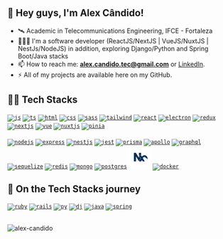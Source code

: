 ## 👋 Hey guys, I'm Alex Cândido! 

- 🛰️ Academic in Telecommunications Engineering, IFCE - Fortaleza
- 🧑🏻‍💻 I'm a software developer (ReactJS/NextJS | VueJS/NuxtJS | NestJs/NodeJS) in addition, exploring Django/Python and Spring Boot/Java stacks
- 📫 How to reach me: **alex.candido.tec@gmail.com** or [LinkedIn](https://www.linkedin.com/in/alexcndd/).
- ⚡️ All of my projects are available here on my GitHub.

## 👨‍💻 Tech Stacks

<a href="https://developer.mozilla.org/en-US/docs/Web/JavaScript" target="blank"><code><img height="50" title="js" src="https://skillicons.dev/icons?i=js" /></code></a>
<a href="https://www.typescriptlang.org/t" target="blank"><code><img height="50" title="ts" src="https://skillicons.dev/icons?i=ts" /></code></a>
<a href="https://developer.mozilla.org/pt-BR/docs/Web/HTML" target="blank"><code><img height="50" title="html" src="https://skillicons.dev/icons?i=html" /></code></a>
<a href="https://developer.mozilla.org/pt-BR/docs/Web/CSS" target="blank"><code><img height="50" title="css" src="https://skillicons.dev/icons?i=css" /></code></a>
<a href="https://sass-lang.com/" target="blank"><code><img height="50" title="sass" src="https://skillicons.dev/icons?i=sass" /></code></a>
<a href="https://tailwindcss.com/" target="blank"><code><img height="50" title="tailwind" src="https://skillicons.dev/icons?i=tailwind" /></code></a>
<a href="https://pt-br.legacy.reactjs.org/" target="blank"><code><img height="50" title="react" src="https://skillicons.dev/icons?i=react" /></code></a>
<a href="https://www.electronjs.org/" target="blank"><code><img height="50" title="electron" src="https://skillicons.dev/icons?i=electron" /></code></a>
<a href="https://redux.js.org/" target="blank"><code><img height="50" title="redux" src="https://skillicons.dev/icons?i=redux" /></code></a>
<a href="https://nextjs.org/" target="blank"><code><img height="50" title="nextjs" src="https://skillicons.dev/icons?i=nextjs" /></code></a>
<a href="https://vuejs.org/" target="blank"><code><img height="50" title="vue" src="https://skillicons.dev/icons?i=vue" /></code></a>
<a href="https://nuxt.com/" target="blank"><code><img height="50" title="nuxtjs" src="https://skillicons.dev/icons?i=nuxtjs" /></code></a>
<a href="https://pinia.vuejs.org/" target="blank"><code><img height="50" title="pinia" src="https://skillicons.dev/icons?i=pinia" /></code></a>
<br><br>
<a href="https://nodejs.org/en" target="blank"><code><img height="50" title="nodejs" src="https://skillicons.dev/icons?i=nodejs" /></code></a>
<a href="https://expressjs.com/pt-br/" target="blank"><code><img height="50" title="express" src="https://skillicons.dev/icons?i=express" /></code></a>
<a href="https://nestjs.com/" target="blank"><code><img height="50" title="nestjs" src="https://skillicons.dev/icons?i=nestjs" /></code></a>
<a href="https://jestjs.io/pt-BR/" target="blank"><code><img height="50" title="jest" src="https://skillicons.dev/icons?i=jest" /></code></a>
<a href="https://www.prisma.io/" target="blank"><code><img height="50" title="prisma" src="https://skillicons.dev/icons?i=prisma" /></code></a>
<a href="https://www.apollographql.com/" target="blank"><code><img height="50" title="apollo" src="https://skillicons.dev/icons?i=apollo" /></code></a>
<a href="https://graphql.org/" target="blank"><code><img height="50" title="graphql" src="https://skillicons.dev/icons?i=graphql" /></code></a>
<a href="https://sequelize.org/" target="blank"><code><img height="50" title="sequelize" src="https://skillicons.dev/icons?i=sequelize" /></code></a>
<a href="https://redis.io/" target="blank"><code><img height="50" title="redis" src="https://skillicons.dev/icons?i=redis" /></code></a>
<a href="https://www.mongodb.com/pt-br" target="blank"><code><img height="50" title="mongo" src="https://skillicons.dev/icons?i=mongo" /></code></a>
<a href="https://www.postgresql.org/" target="blank"><code><img height="50" title="postgres" src="https://skillicons.dev/icons?i=postgres" /></code></a>
<a href="https://nx.dev/" target="blank"><code><img height="50" title="nx" src="https://github.com/alex-candido/alex-candido/blob/main/.github/workflows/nx.svg" /></code></a>
<a href="https://www.docker.com/" target="blank"><code><img height="50" title="docker" src="https://skillicons.dev/icons?i=docker" /></code></a>

## 🚀 On the Tech Stacks journey

<a href="https://www.ruby-lang.org/pt/" target="blank"><code><img height="50" title="ruby" src="https://skillicons.dev/icons?i=ruby" /></code></a>
<a href="https://rubyonrails.org/" target="blank"><code><img height="50" title="rails" src="https://skillicons.dev/icons?i=rails" /></code></a>
<a href="https://www.python.org/" target="blank"><code><img height="50" title="py" src="https://skillicons.dev/icons?i=py" /></code></a>
<a href="https://www.djangoproject.com/" target="blank"><code><img height="50" title="dj" src="https://skillicons.dev/icons?i=django" /></code></a>
<a href="https://www.java.com/pt-BR/" target="blank"><code><img height="50" title="java" src="https://skillicons.dev/icons?i=java" /></code></a>
<a href="https://spring.io/" target="blank"><code><img height="50" title="spring" src="https://skillicons.dev/icons?i=spring" /></code></a>
<br><br>
<p align="left"><img src="https://github-profile-trophy.vercel.app/?username=alex-candido" alt="alex-candido" /> </p>






